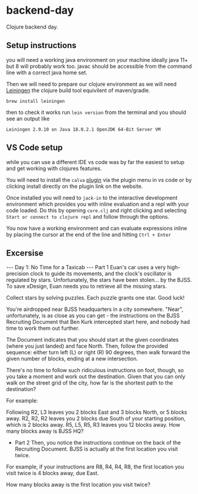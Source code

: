 # backend-day

Clojure backend day.

## Setup instructions

you will need a working java environment on your machine ideally java 11+ but 8 will probably work too. javac should be accessible from the command line with a correct java home set.

Then we will need to prepare our clojure environment as we will need [Leiningen](https://leiningen.org/) the clojure build tool equivilent of maven/gradle.

```
brew install leiningen
```

then to check it works run `lein version` from the terminal and you should see an output like

```
Leiningen 2.9.10 on Java 18.0.2.1 OpenJDK 64-Bit Server VM
```

## VS Code setup

while you can use a different IDE vs code was by far the easiest to setup and get working with clojures features.

You will need to install the `calva` [plugin](https://marketplace.visualstudio.com/items?itemName=betterthantomorrow.calva) via the plugin menu in vs code or by clicking install directly on the plugin link on the website.

Once installed you will need to `jack-in` to the interactive development environment which provides you with inline evaluation and a repl with your code loaded. Do this by opening `core.clj` and right clicking and selecting `Start or connect to clojure repl` and follow through the options.

You now have a working environment and can evaluate expressions inline by placing the cursor at the end of the line and hitting `Ctrl + Enter`

## Excersise

--- Day 1: No Time for a Taxicab ---
Part 1
Euan's car uses a very high-precision clock to guide its movements, and the clock's oscillator is regulated by stars. Unfortunately, the stars have been stolen... by the BJSS. To save xDesign, Euan needs you to retrieve all the missing stars.

Collect stars by solving puzzles. Each puzzle grants one star. Good luck!

You're airdropped near BJSS headquarters in a city somewhere. "Near", unfortunately, is as close as you can get - the instructions on the BJSS Recruiting Document that Ben Kurk intercepted start here, and nobody had time to work them out further.

The Document indicates that you should start at the given coordinates (where you just landed) and face North. Then, follow the provided sequence: either turn left (L) or right (R) 90 degrees, then walk forward the given number of blocks, ending at a new intersection.

There's no time to follow such ridiculous instructions on foot, though, so you take a moment and work out the destination. Given that you can only walk on the street grid of the city, how far is the shortest path to the destination?

For example:

Following R2, L3 leaves you 2 blocks East and 3 blocks North, or 5 blocks away. R2, R2, R2 leaves you 2 blocks due South of your starting position, which is 2 blocks away. R5, L5, R5, R3 leaves you 12 blocks away. How many blocks away is BJSS HQ?

- Part 2
Then, you notice the instructions continue on the back of the Recruiting Document. BJSS is actually at the first location you visit twice.

For example, if your instructions are R8, R4, R4, R8, the first location you visit twice is 4 blocks away, due East.

How many blocks away is the first location you visit twice?